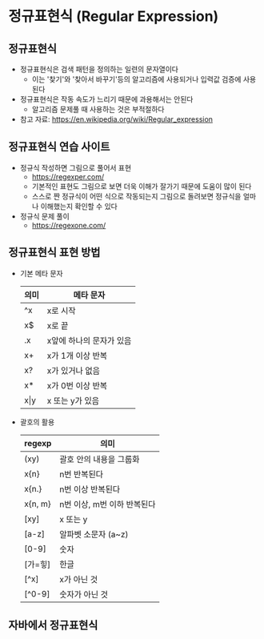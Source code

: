 # 정규표현식 (Regular Expression)

## 정규표현식

- 정규표현식은 검색 패턴을 정의하는 일련의 문자열이다
  - 이는 '찾기'와 '찾아서 바꾸기'등의 알고리즘에 사용되거나 입력값 검증에 사용된다
- 정규표현식은 작동 속도가 느리기 때문에 과용해서는 안된다
  - 알고리즘 문제풀 때 사용하는 것은 부적절하다
- 참고 자료: https://en.wikipedia.org/wiki/Regular_expression

## 정규표현식 연습 사이트

- 정규식 작성하면 그림으로 풀어서 표현
  - https://regexper.com/
  - 기본적인 표현도 그림으로 보면 더욱 이해가 잘가기 때문에 도움이 많이 된다
  - 스스로 짠 정규식이 어떤 식으로 작동되는지 그림으로 돌려보면 정규식을 얼마나 이해했는지 확인할 수 있다
- 정규식 문제 풀이 
  - https://regexone.com/

## 정규표현식 표현 방법

- 기본 메타 문자

  | 의미 | 메타 문자                |
  | ---- | ------------------------ |
  | ^x   | x로 시작                 |
  | x$   | x로 끝                   |
  | .x   | x앞에 하나의 문자가 있음 |
  | x+   | x가 1개 이상 반복        |
  | x?   | x가 있거나 없음          |
  | x*   | x가 0번 이상 반복        |
  | x\|y | x 또는 y가 있음          |

  

- 괄호의 활용

  | regexp  | 의미                        |
  | ------- | --------------------------- |
  | (xy)    | 괄호 안의 내용을 그룹화     |
  | x{n}    | n번 반복된다                |
  | x{n.}   | n번 이상 반복된다           |
  | x{n, m} | n번 이상, m번 이하 반복된다 |
  | [xy]    | x 또는 y                    |
  | [a-z]   | 알파벳 소문자 (a~z)         |
  | [0-9]   | 숫자                        |
  | [가=힣] | 한글                        |
  | [^x]    | x가 아닌 것                 |
  | [^0-9]  | 숫자가 아닌 것              |

## 자바에서 정규표현식

